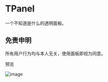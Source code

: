 # TPanel
一个不知道是什么的透明面板。

## 免责申明
所有用户行为均与本人无关，使用面板即视为同意。



预览

![image](https://github.com/user-attachments/assets/c05b766f-d22b-46de-a563-453a8643cb98)
